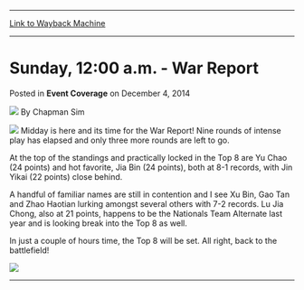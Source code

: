
---
[Link to Wayback Machine](https://web.archive.org/web/20150911121658/http://magic.wizards.com/en/articles/archive/event-coverage/sunday-1200-am-war-report-2014-12-04)

[_metadata_:author]:- "Chapman Sim"
[_metadata_:description]:- "Midday is here and its time for the War Report! Nine rounds of intense play has elapsed and only three more rounds are left to go."
[_metadata_:generator]:- "Drupal 7 (http://drupal.org)"
[_metadata_:node]:- "315652"
[_metadata_:publish_date]:- "2014-12-04"
[_metadata_:source]:- "div-main-content"
[_metadata_:title]:- "Sunday, 12:00 a.m. - War Report"
[_metadata_:wayback_capture_timestamp]:- "2015-09-11 12:16:58"
[_metadata_:wayback_raw_url]:- "https://web.archive.org/web/20150911121658id_/http://magic.wizards.com/en/articles/archive/event-coverage/sunday-1200-am-war-report-2014-12-04"
[_metadata_:wayback_url]:- "http://magic.wizards.com/en/articles/archive/event-coverage/sunday-1200-am-war-report-2014-12-04"
---


Sunday, 12:00 a.m. - War Report
===============================



 Posted in **Event Coverage**
 on December 4, 2014 






![](https://media.magic.wizards.com/styles/auth_small/public/images/person/chapman_icon_0.jpg)
By Chapman Sim











[![](http://gatherer.wizards.com/Handlers/Image.ashx?type=card&name=War+Report)](http://gatherer.wizards.com/Pages/Card/Details.aspx?name=War+Report)
Midday is here and its time for the War Report! Nine rounds of intense play has elapsed and only three more rounds are left to go.


At the top of the standings and practically locked in the Top 8 are Yu Chao (24 points) and hot favorite, Jia Bin (24 points), both at 8-1 records, with Jin Yikai (22 points) close behind.


A handful of familiar names are still in contention and I see Xu Bin, Gao Tan and Zhao Haotian lurking amongst several others with 7-2 records. Lu Jia Chong, also at 21 points, happens to be the Nationals Team Alternate last year and is looking break into the Top 8 as well.


In just a couple of hours time, the Top 8 will be set. All right, back to the battlefield!



![](http://wotc-mx1.bkom.com/sites/wotc-mx1.bkom.com/files/images/misc/blogFloor.jpg)


---

 




